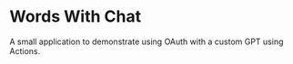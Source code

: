 # Words With Chat

A small application to demonstrate using OAuth with a custom GPT using Actions. 
